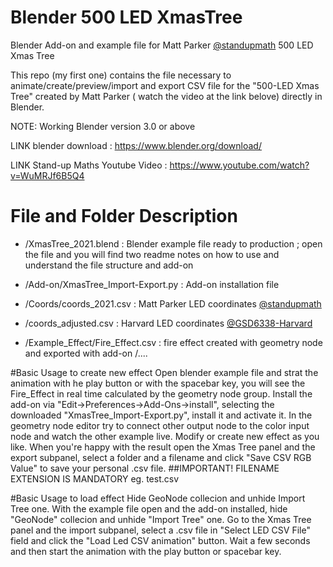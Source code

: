 # Blender 500 LED XmasTree
Blender Add-on and example file for Matt Parker [@standupmath](https://github.com/standupmaths/xmastree2021) 500 LED Xmas Tree

This repo (my first one) contains the file necessary to animate/create/preview/import and export CSV file for the "500-LED Xmas Tree" created by Matt Parker ( watch the video at the link belove) directly in Blender.

NOTE: Working Blender version 3.0 or above 

LINK blender download : https://www.blender.org/download/ 

LINK Stand-up Maths Youtube Video : https://www.youtube.com/watch?v=WuMRJf6B5Q4

# File and Folder Description

  * /XmasTree_2021.blend :  Blender example file ready to production ; open the file and you will find two readme notes on how to use and understand the file structure and add-on

 * /Add-on/XmasTree_Import-Export.py : Add-on installation file
  
 * /Coords/coords_2021.csv :  Matt Parker LED coordinates [@standupmath](https://github.com/standupmaths/xmastree2021)                                                                                                                
 * /coords_adjusted.csv : Harvard LED coordinates [@GSD6338-Harvard](https://github.com/GSD6338/XmasTree)
  
 * /Example_Effect/Fire_Effect.csv : fire effect created with geometry node and exported with add-on
                   /....  
  
#Basic Usage to create new effect
Open blender example file and strat the animation with he play button or with the spacebar key, you will see the Fire_Effect in real time calculated by the geometry node group.
Install the add-on via "Edit->Preferences->Add-Ons->install", selecting the downloaded "XmasTree_Import-Export.py", install it and activate it.
In the geometry node editor try to connect other output node to the color input node and watch the other example live.
Modify or create new effect as you like.
When you're happy with the result open the Xmas Tree panel and the export subpanel, select a folder and a filename and click "Save CSV RGB Value" to save your personal .csv file.
##IMPORTANT! FILENAME EXTENSION IS MANDATORY eg. test.csv 

#Basic Usage to load effect
Hide GeoNode collecion and unhide Import Tree one. 
With the example file open and the add-on installed, hide "GeoNode" collecion and unhide "Import Tree" one.
Go to the Xmas Tree panel and the import subpanel, select a .csv file in "Select LED CSV File" field  and click the "Load Led CSV animation" button.
Wait a few seconds and then start the animation with the play button or spacebar key.








